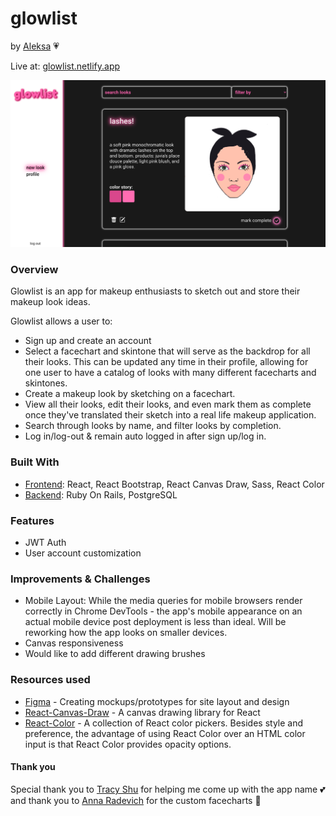 # glowlist #
by [Aleksa](https://github.com/aleksarad) 💗

Live at: [glowlist.netlify.app](https://glowlist.netlify.app/)

<kbd>
    <img src="src/images/glowlistfeed1.png">
</kbd>

### Overview ###

Glowlist is an app for makeup enthusiasts to sketch out and store their makeup look ideas.

Glowlist allows a user to:
* Sign up and create an account
* Select a facechart and skintone that will serve as the backdrop for all their looks. This can be updated any time in their profile, allowing for one user to have a catalog of looks with many different facecharts and skintones.
* Create a makeup look by sketching on a facechart.
* View all their looks, edit their looks, and even mark them as complete once they've translated their sketch into a real life makeup application.
* Search through looks by name, and filter looks by completion.
* Log in/log-out & remain auto logged in after sign up/log in.


### Built With ###
* [Frontend](https://github.com/aleksarad/glowlist-frontend): React, React Bootstrap, React Canvas Draw, Sass, React Color
* [Backend](https://github.com/aleksarad/glowlist-backend): Ruby On Rails, PostgreSQL

### Features ###
* JWT Auth
* User account customization

### Improvements & Challenges ###
* Mobile Layout: While the media queries for mobile browsers render correctly in Chrome DevTools - the app's mobile appearance on an actual mobile device post deployment is less than ideal. Will be reworking how the app looks on smaller devices.
* Canvas responsiveness
* Would like to add different drawing brushes

### Resources used ###
* [Figma](https://www.figma.com/) - Creating mockups/prototypes for site layout and design
* [React-Canvas-Draw](https://github.com/embiem/react-canvas-draw) - A canvas drawing library for React
* [React-Color](https://casesandberg.github.io/react-color/) - A collection of React color pickers. Besides style and preference, the advantage of using React Color over an HTML color input is that React Color provides opacity options.

#### Thank you ####
Special thank you to [Tracy Shu](https://www.linkedin.com/in/tracy-shu-07354b48/) for helping me come up with the app name 💕
and thank you to [Anna Radevich](https://anna-radevich.herokuapp.com/) for the custom facecharts 💓

